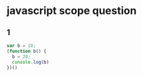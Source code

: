 # javascript scope question

## 1

```javascript
var b = 10;
(function b() {
  b = 20;
  console.log(b)
})()
```
